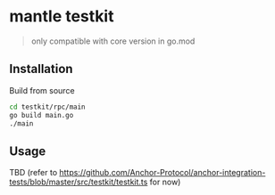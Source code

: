 # mantle testkit

> only compatible with core version in go.mod


## Installation

Build from source
```sh
cd testkit/rpc/main
go build main.go
./main
```

## Usage 
TBD (refer to https://github.com/Anchor-Protocol/anchor-integration-tests/blob/master/src/testkit/testkit.ts for now)